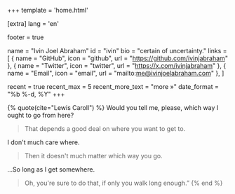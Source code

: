 +++
template = 'home.html'

[extra]
lang = 'en'

footer = true

name = "Ivin Joel Abraham"
id = "ivin"
bio = "certain of uncertainty."
links = [
    { name = "GitHub", icon = "github", url = "https://github.com/ivinjabraham" },
    { name = "Twitter", icon = "twitter", url = "https://x.com/ivinjabraham" },
    { name = "Email", icon = "email", url = "mailto:me@ivinjoelabraham.com" },
]

recent = true
recent_max = 5
recent_more_text = "more »"
date_format = "%b %-d, %Y"
+++

{% quote(cite="Lewis Caroll") %}
Would you tell me, please, which way I ought to go from here?

> That depends a good deal on where you want to get to.

I don't much care where.

> Then it doesn't much matter which way you go.

...So long as I get somewhere.

> Oh, you're sure to do that, if only you walk long enough.”
{% end %}
